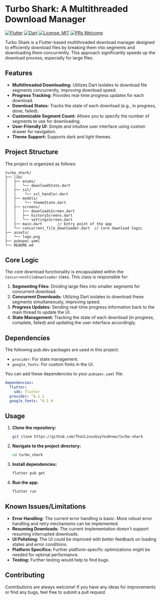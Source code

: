 # Turbo Shark: A Multithreaded Download Manager

[![Flutter](https://img.shields.io/badge/Flutter-%2302569B.svg?style=for-the-badge&logo=flutter&logoColor=white)](https://flutter.dev/)
[![Dart](https://img.shields.io/badge/Dart-%230175C2.svg?style=for-the-badge&logo=dart&logoColor=white)](https://dart.dev/)
[![License: MIT](https://img.shields.io/badge/License-MIT-yellow.svg)](https://opensource.org/licenses/MIT)
[![PRs Welcome](https://img.shields.io/badge/PRs-welcome-brightgreen.svg?style=flat-square)](http://makeapullrequest.com)

Turbo Shark is a Flutter-based multithreaded download manager designed to efficiently download files by breaking them into segments and downloading them concurrently. This approach significantly speeds up the download process, especially for large files.

## Features

-   **Multithreaded Downloading:** Utilizes Dart isolates to download file segments concurrently, improving download speed.
-   **Progress Tracking:** Provides real-time progress updates for each download.
-   **Download States:** Tracks the state of each download (e.g., in progress, done, failed).
-   **Customizable Segment Count:** Allows you to specify the number of segments to use for downloading.
-   **User-Friendly UI:** Simple and intuitive user interface using custom drawer for navigation.
-   **Theme Support:**  Supports dark and light themes.

## Project Structure

The project is organized as follows:

```
turbo_shark/
├── lib/
│   ├── enums/
│   │   └── downloadState.dart
│   ├── ssl/
│   │    └── ssl_handler.dart
│   ├── models/
│   │    └── themeState.dart
│   ├── screens/
│   │   ├── downloadsScreen.dart
│   │   ├── historyScreens.dart
│   │   └── settingsScreen.dart
│   ├── main.dart       // Entry point of the app
│   └── concurrent_file_downloader.dart  // Core download logic
├── assets/
│   └── logo.png
├── pubspec.yaml
└── README.md
```



## Core Logic

The core download functionality is encapsulated within the `ConcurrentFileDownloader` class. This class is responsible for:

1.  **Segmenting Files:** Dividing large files into smaller segments for concurrent download.
2.  **Concurrent Downloads:** Utilizing Dart isolates to download these segments simultaneously, improving speed.
3.  **Progress Updates:** Sending real-time progress information back to the main thread to update the UI.
4.  **State Management:** Tracking the state of each download (in progress, complete, failed) and updating the user interface accordingly.

## Dependencies

The following pub.dev packages are used in this project:

-   `provider`: For state management.
-   `google_fonts`: For custom fonts in the UI.

You can add these dependencies to your `pubspec.yaml` file:

```yaml
dependencies:
  flutter:
    sdk: flutter
  provider: ^6.1.1
  google_fonts: ^6.1.0
```

## Usage

1.  **Clone the repository:**
    ```bash
    git clone https://github.com/ThatLinuxGuyYouKnow/turbo-shark
    ```
2.  **Navigate to the project directory:**
    ```bash
    cd turbo_shark
    ```
3.  **Install dependencies:**
    ```bash
    flutter pub get
    ```
4.  **Run the app:**
    ```bash
    flutter run
    ```

## Known Issues/Limitations

-   **Error Handling:** The current error handling is basic. More robust error handling and retry mechanisms can be implemented.
-   **Resuming Downloads:** The current implementation doesn't support resuming interrupted downloads.
-   **UI Polishing:** The UI could be improved with better feedback on loading states and error conditions.
-   **Platform Specifics:** Further platform-specific optimizations might be needed for optimal performance.
-   **Testing:** Further testing would help to find bugs.

## Contributing

Contributions are always welcome! If you have any ideas for improvements or find any bugs, feel free to submit a pull request.


